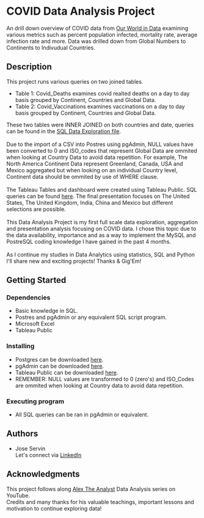 # COVID Data Analysis Project

An drill down overview of COVID data from [Our World in Data](https://ourworldindata.org/covid-deaths) examining various metrics such as percent population infected, mortality rate, 
average infection rate and more. Data was drilled down from Global Numbers to Continents to Indivudual Countries. 

## Description

This project runs various queries on two joined tables. <br>
* Table 1: Covid_Deaths examines covid realted deaths on a day to day basis grouped by Continent, Countries and Global Data. <br>
* Table 2: Covid_Vaccinations examines vaccinations on a day to day basis grouped by Continent, Countries and Global Data. <br>

These two tables were INNER JOINED on both countries and date, queries can be found in the [SQL Data Exploration file](https://github.com/Jose-Servin/PortfolioProjects/blob/main/SQL_Data_Exploration_1).
 <br>
 <br>
Due to the import of a CSV into Postres using pgAdmin, NULL values have been converted to 0 and ISO_codes that represent Global Data are ommited when looking at Country Data to avoid data repetition.
For example, The North America Continent Data represent Greenland, Canada, USA and Mexico aggregated but when looking on an individual Country level, Continent data should be ommited by use of WHERE clause.
<br>
<br>
The Tableau Tables and dashboard were created using Tableau Public. SQL queries can be found [here](https://github.com/Jose-Servin/PortfolioProjects/blob/main/Tableau_Queries). The final presentation focuses
on The United States, The United Kingdom, India, China and Mexico but different selections are possible. 
<br>
<br>
This Data Analysis Project is my first full scale data exploration, aggregation and presentation analysis focusing on COVID data. I chose this topic due to the data availability,
importance and as a way to implement the MySQL and PostreSQL coding knowledge I have gained in the past 4 months. <br>
<br> 
As I continue my studies in Data Analytics using statistics, SQL and Python I'll share new and exciting projects! Thanks & Gig'Em! 

## Getting Started

### Dependencies

* Basic knowledge in SQL.
* Postres and pgAdmin or any equivalent SQL script program. 
* Microsoft Excel
* Tableau Public

### Installing

* Postgres can be downloaded [here](https://www.postgresql.org/).
* pgAdmin can be downloaded [here](https://www.pgadmin.org/download/).
* Tableau Public can be downloaded [here](https://public.tableau.com/en-us/s/).
* REMEMBER: NULL values are transformed to 0 (zero's) and ISO_Codes are ommited when looking at Country data to avoid data repetition. 

### Executing program

* All SQL queries can be ran in pgAdmin or equivalent. 


## Authors
* Jose Servin <br>
Let's connect via
[LinkedIn](https://www.linkedin.com/in/jose-servin-68bb24113/)

## Acknowledgments

This project follows along [Alex The Analyst](https://www.youtube.com/c/AlexTheAnalyst) Data Analysis series on YouTube. <br>
Credits and many thanks for his valuable teachings, important lessons and motivation to continue exploring data!
